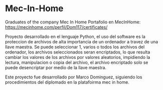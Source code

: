 # Mec-In-Home
 Graduates of the company Mec In Home
 Portafolio en MecInHome: https://mecinhome.com/perfil/Dom117/certificates/

Proyecto desarrollado en el lenguaje Python, el uso del software es la proteccion de archivos de alta importancia de un ordenador a travez de una llave maestra.
Se puede seleccionar 1, varios o todos los archivos del ordenador, los archivos seleccionados seran encriptados, lo que resulta cambiar los valores de los archivos por
valores aleatorios, impidiendo la lectura, manipulacion o copia del archivo, el archivo encriptado solo se puede desencriptar por medio de la llave maestra.

Este proyecto fue desarrollado por Marco Dominguez, siguiendo los procedimientos del diplomado en la platafoirma mec in home.


